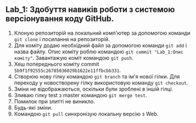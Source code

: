 Lab_1: Здобуття навиків роботи з системою версіонування коду GitHub.
-

1. Клоную репозиторій на локальний комп'ютер за допомогою команди `git clone` і посилання на репозиторій.
2. Для коміту додаю необхідний файл за допомогою команди `git add` i назва файлу. Опис коміту роблю командою `git commit "Lab_1:Опис коміту"`. Завантажую коміт командою `git push`.
3. Хеш попереднього коміту commit `5b9f1f92555c26785036029b1622e11ffbcbb331`.
4. Створюю нову гілку командою `git branch` та ім'я нової гілки. Для переходу у новостворену гілку використовую команду `git checkout`.
5. Зміни не відображаються, оскільки були зроблені в іншій гілці.
6. Зливаю гілку test з master командою `git merge test`. 
7. Помилок при злитті не виникло.
8. Будь-які зміни.
9. Командою `git pull` синхронізую локальну версію з Web.
